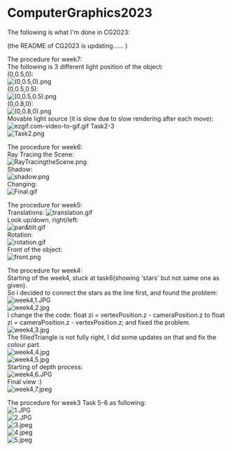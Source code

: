 # ComputerGraphics2023

The following is what I'm done in CG2023:

(the README of CG2023 is updating...... )  
  
The procedure for week7:  
The following is 3 different light position of the object:  
(0,0.5,0):  
![(0,0.5,0).png](photos%2F%280%2C0.5%2C0%29.png)  
(0,0.5,0.5):  
![(0,0.5,0.5).png](photos%2F%280%2C0.5%2C0.5%29.png)  
(0,0.8,0):  
![(0,0.8,0).png](photos%2F%280%2C0.8%2C0%29.png)  
Movable light source (it is slow due to slow rendering after each move):  
![ezgif.com-video-to-gif.gif](photos%2Fezgif.com-video-to-gif.gif)
Task2-3  
![Task2.png](photos%2FTask2.png)  

The procedure for week6:  
Ray Tracing the Scene:  
![RayTracingtheScene.png](photos%2FRayTracingtheScene.png)  
Shadow:  
![shadow.png](photos%2Fshadow.png)  
Changing:  
![Final.gif](photos%2FFinal.gif)

The procedure for week5:  
Translations:
![translation.gif](photos%2Ftranslation.gif)  
Look up/down, right/left:  
![pan&tilt.gif](photos%2Fpan%26tilt.gif)  
Rotation:  
![rotation.gif](photos%2Frotation.gif)  
Front of the object:  
![front.png](photos%2Ffront.png)  

The procedure for week4:  
Starting of the week4, stuck at task6(showing 'stars' but not same one as given).  
So i decided to connect the stars as the line first, and found the problem:  
![week4,1.JPG](photos%2Fweek4%2C1.JPG)  
![week4,2.jpg](photos%2Fweek4%2C2.jpg)  
I change the the code: float zi = vertexPosition.z - cameraPosition.z  to 
float zi = cameraPosition.z - vertexPosition.z; and fixed the problem.  
![week4,3.jpg](photos%2Fweek4%2C3.jpg)  
The filledTriangle is not fully right, I did some updates on that and fix the colour part.  
![week4,4.jpg](photos%2Fweek4%2C4.jpg)  
![week4,5.jpg](photos%2Fweek4%2C5.jpg)  
Starting of depth process:  
![week4,6.JPG](photos%2Fweek4%2C6.JPG)  
Final view :)   
![week4,7.jpeg](photos%2Fweek4%2C7.jpeg)  

The procedure for week3 Task 5-6 as following:  
![1.JPG](photos%2F1.JPG)  
![2.JPG](photos%2F2.JPG)  
![3.jpeg](photos%2F3.jpeg)  
![4.jpeg](photos%2F4.jpeg)  
![5.jpeg](photos%2F5.jpeg)  



